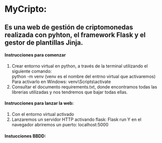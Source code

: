 # MyCripto: 

## Es una web de gestión de criptomonedas realizada con pyhton, el framework Flask y el gestor de plantillas Jinja. 

#### Instrucciones para comenzar
1. Crear entorno virtual en python, a través de la terminal utilizando el siguiente comando:  
    python -m venv (venv es el nombre del entrno virtual que activaremos)
    Para activarlo en Windows: venv\Scripts\activate
2. Consultar el documento requirements.txt, donde encontramos todas las librerias utilizadas y nos tendremos que bajar todas ellas. 

#### Instrucciones para lanzar la web: 
1. Con el entorno virtual activado
2. Lanzaremos un servidor HTTP activando flask:
    Flask run 
    Y en el navegador abriremos un puerto: localhost:5000


#### Instucciones BBDD:


